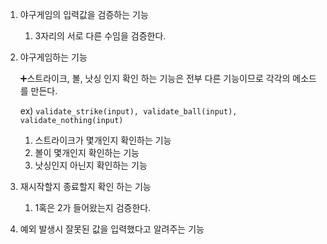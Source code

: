1. 야구게임의 입력값을 검증하는 기능
    1. 3자리의 서로 다른 수임을 검증한다.
2. 야구게임하는 기능

   ➕스트라이크, 볼, 낫싱 인지 확인 하는 기능은 전부 다른 기능이므로 각각의 메소드를 만든다.

   ex) `validate_strike(input), validate_ball(input), validate_nothing(input)`

    1. 스트라이크가 몇개인지 확인하는 기능
    2. 볼이 몇개인지 확인하는 기능
    3. 낫싱인지 아닌지 확인하는 기능
3. 재시작할지 종료할지 확인 하는 기능
    1. 1혹은 2가 들어왔는지 검증한다.
4. 예외 발생시 잘못된 값을 입력했다고 알려주는 기능
